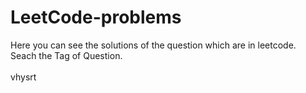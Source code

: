 # LeetCode-problems
Here you can see the solutions of the question which are in leetcode.<br>
Seach the Tag of Question.<br>
<br>
vhysrt
